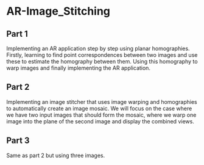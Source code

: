 # AR-Image_Stitching
## Part 1
Implementing an AR application step by step using planar homographies. Firstly, learning to find point correspondences between two images and use
these to estimate the homography between them. Using this homography to warp images and finally implementing the AR application.

## Part 2
Implementing an image stitcher that uses image warping and homographies to automatically create an image mosaic. We will focus on the case where
we have two input images that should form the mosaic, where we warp one image into the plane of the second image and display the combined views.

## Part 3
Same as part 2 but using three images.
